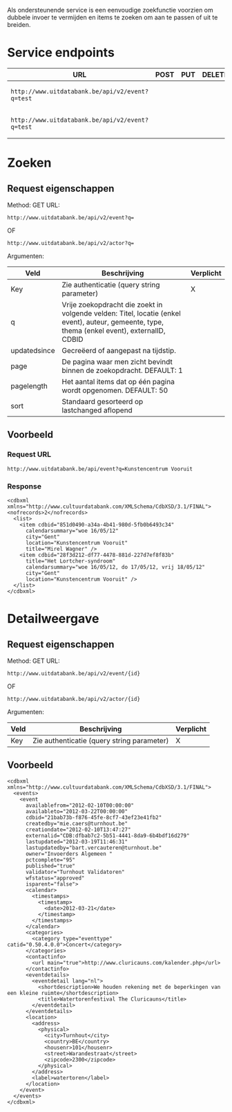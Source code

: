 ---
---

Als ondersteunende service is een eenvoudige zoekfunctie voorzien om dubbele invoer te vermijden en items te zoeken om aan te passen of uit te breiden.

# Service endpoints


| URL | POST | PUT | DELETE | GET |
| -- | -- | -- | -- | -- |
| ```http://www.uitdatabank.be/api/v2/event?q=test``` |  |  |  | X (events zoeken) |
| ```http://www.uitdatabank.be/api/v2/event?q=test``` |  |  |  | X (actors zoeken) |

# Zoeken

## Request eigenschappen

Method: GET
URL: 

```
http://www.uitdatabank.be/api/v2/event?q=
```

OF 

```
http://www.uitdatabank.be/api/v2/actor?q=
```

Argumenten:

| Veld | Beschrijving | Verplicht | 
| -- | -- | -- | 
| Key | Zie authenticatie (query string parameter) | X | 
| q | Vrije zoekopdracht die zoekt in volgende velden: Titel, locatie (enkel event), auteur, gemeente, type, thema (enkel event), externalID, CDBID |  | 
| updatedsince | Gecreëerd of aangepast na tijdstip. |  | 
| page | De pagina waar men zicht bevindt binnen de zoekopdracht. DEFAULT: 1 |  | 
| pagelength | Het aantal items dat op één pagina wordt opgenomen. DEFAULT: 50 |  | 
| sort | 	Standaard gesorteerd op lastchanged aflopend |  |

## Voorbeeld

### Request URL

```
http://www.uitdatabank.be/api/event?q=Kunstencentrum Vooruit
```

### Response

```
<cdbxml xmlns="http://www.cultuurdatabank.com/XMLSchema/CdbXSD/3.1/FINAL">
<nofrecords>2</nofrecords>
  <list>
    <item cdbid="851d0490-a34a-4b41-980d-5fb0b6493c34" 
      calendarsummary="woe 16/05/12" 
      city="Gent" 
      location="Kunstencentrum Vooruit"
      title="Mirel Wagner" />
    <item cdbid="28f3d212-df77-4478-881d-227d7ef8f83b" 
      title="Het Lortcher-syndroom" 
      calendarsummary="woe 16/05/12, do 17/05/12, vrij 18/05/12" 
      city="Gent" 
      location="Kunstencentrum Vooruit" />
  </list>
</cdbxml>
```

# Detailweergave

## Request eigenschappen

Method: GET
URL: 

```
http://www.uitdatabank.be/api/v2/event/{id} 
```

OF 

```
http://www.uitdatabank.be/api/v2/actor/{id}
```

Argumenten:

| Veld | Beschrijving | Verplicht | 
| -- | -- | -- | 
| Key | Zie authenticatie (query string parameter) | X | 

## Voorbeeld

```
<cdbxml xmlns="http://www.cultuurdatabank.com/XMLSchema/CdbXSD/3.1/FINAL">
  <events>
    <event 
      availablefrom="2012-02-10T00:00:00" 
      availableto="2012-03-22T00:00:00" 
      cdbid="21bab73b-f876-45fe-8cf7-43ef23e41fb2" 
      createdby="mie.caers@turnhout.be" 
      creationdate="2012-02-10T13:47:27" 
      externalid="CDB:dfbab7c2-5b51-4441-8da9-6b4bdf16d279" 
      lastupdated="2012-03-19T11:46:31" 
      lastupdatedby="bart.vercauteren@turnhout.be" 
      owner="Invoerders Algemeen " 
      pctcomplete="95" 
      published="true" 
      validator="Turnhout Validatoren" 
      wfstatus="approved" 
      isparent="false">
      <calendar>
        <timestamps>
          <timestamp>
            <date>2012-03-21</date>
          </timestamp>
        </timestamps>
      </calendar>
      <categories>
        <category type="eventtype" catid="0.50.4.0.0">Concert</category>
      </categories>
      <contactinfo>
        <url main="true">http://www.cluricauns.com/kalender.php</url>
      </contactinfo>
      <eventdetails>
        <eventdetail lang="nl">
          <shortdescription>We houden rekening met de beperkingen van een kleine ruimte</shortdescription>
          <title>Watertorenfestival The Cluricauns</title>
        </eventdetail>
      </eventdetails>
      <location>
        <address>
          <physical>
            <city>Turnhout</city>
            <country>BE</country>
            <housenr>101</housenr>
            <street>Warandestraat</street>
            <zipcode>2300</zipcode>
          </physical>
        </address>
        <label>watertoren</label>
      </location>
    </event>
  </events>
</cdbxml>
```


